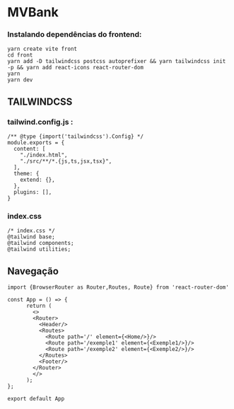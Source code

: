 # MVBank

### Instalando dependências do frontend: 

    yarn create vite front
    cd front
    yarn add -D tailwindcss postcss autoprefixer && yarn tailwindcss init -p && yarn add react-icons react-router-dom
    yarn
    yarn dev

## TAILWINDCSS
### tailwind.config.js : 

    /** @type {import('tailwindcss').Config} */
    module.exports = {
      content: [
        "./index.html",
        "./src/**/*.{js,ts,jsx,tsx}",
      ],
      theme: {
        extend: {},
      },
      plugins: [],
    }

### index.css

    /* index.css */
    @tailwind base;
    @tailwind components;
    @tailwind utilities;

## Navegação

    import {BrowserRouter as Router,Routes, Route} from 'react-router-dom'
    
    const App = () => {
          return (
            <>
            <Router>
              <Header/>
              <Routes>
                <Route path='/' element={<Home/>}/>
                <Route path='/exemple1' element={<Exemple1/>}/>
                <Route path='/exemple2' element={<Exemple2/>}/>
              </Routes>
              <Footer/>
            </Router>
            </>
          );
    };
    
    export default App

